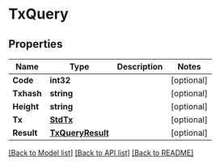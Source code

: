 # TxQuery

## Properties

Name | Type | Description | Notes
------------ | ------------- | ------------- | -------------
**Code** | **int32** |  | [optional] 
**Txhash** | **string** |  | [optional] 
**Height** | **string** |  | [optional] 
**Tx** | [**StdTx**](StdTx.md) |  | [optional] 
**Result** | [**TxQueryResult**](TxQuery_result.md) |  | [optional] 

[[Back to Model list]](../README.md#documentation-for-models) [[Back to API list]](../README.md#documentation-for-api-endpoints) [[Back to README]](../README.md)


